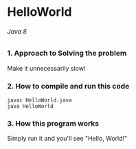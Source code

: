 # HelloWorld
###### Java 8

### 1. Approach to Solving the problem

Make it unnecessarily slow!

### 2. How to compile and run this code

```
javac HelloWorld.java
java HelloWorld
```

### 3. How this program works

Simply run it and you'll see "Hello, World!"
